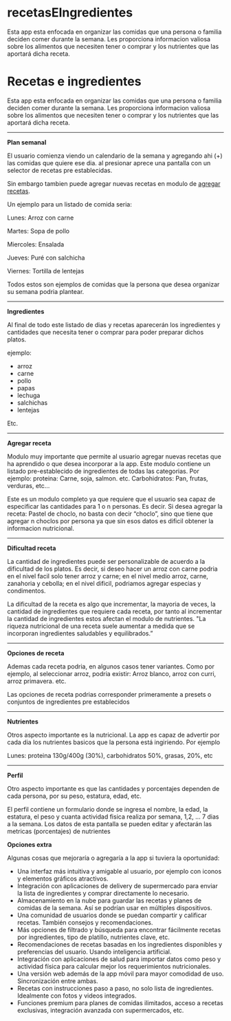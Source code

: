 # recetasEIngredientes
Esta app esta enfocada en organizar las comidas que una persona o familia deciden comer durante la semana. Les proporciona informacion valiosa sobre los alimentos que necesiten tener o comprar y los nutrientes que las aportará dicha receta.


# Recetas e ingredientes

Esta app esta enfocada en organizar las comidas que una persona o familia deciden comer durante la semana. Les proporciona informacion valiosa sobre los alimentos que necesiten tener o comprar y los nutrientes que las aportará dicha receta.

---

**Plan semanal**

El usuario comienza viendo un calendario de la semana y agregando ahi (+) las comidas que quiere ese dia. al presionar aprece una pantalla con un selector de recetas pre establecidas. 

Sin embargo tambien puede agregar nuevas recetas en modulo de [agregar recetas](https://www.notion.so/Recetas-e-ingredientes-385e53b6ab594dff94d1fb03776e08b0?pvs=21). 

Un ejemplo para un listado de comida seria:

Lunes: Arroz con carne

Martes: Sopa de pollo

Miercoles: Ensalada 

Jueves: Puré con salchicha

Viernes: Tortilla de lentejas

Todos estos son ejemplos de comidas que la persona que desea organizar su semana podria plantear. 

---

**Ingredientes**

Al final de todo este listado de dias y recetas aparecerán los ingredientes y cantidades que necesita tener o comprar para poder preparar dichos platos.

ejemplo:

- arroz
- carne
- pollo
- papas
- lechuga
- salchichas
- lentejas

Etc.

---

**Agregar receta**

Modulo muy importante que permite al usuario agregar nuevas recetas que ha aprendido o que desea incorporar a la app. Este modulo contiene un listado pre-establecido de ingredientes de todas las categorias. Por ejemplo: proteina: Carne, soja, salmon. etc. Carbohidratos: Pan, frutas, verduras, etc…

Este es un modulo completo ya que requiere que el usuario sea capaz de especificar las cantidades para 1 o n personas. Es decir. Si desea agregar la receta: Pastel de choclo, no basta con decir “choclo”, sino que tiene que agregar n choclos por persona ya que sin esos datos es dificil obtener la informacion nutricional. 

---

**Dificultad receta**

La cantidad de ingredientes puede ser personalizable de acuerdo a la dificultad de los platos. Es decir, si deseo hacer un arroz con carne podria en el nivel facil solo tener arroz y carne; en el nivel medio arroz, carne, zanahoria y cebolla; en el nivel dificil, podriamos agregar especias y condimentos. 

La dificultad de la receta es algo que incrementar, la mayoria de veces, la cantidad de ingredientes que requiere cada receta, por tanto al incrementar la cantidad de ingredientes estos afectan el modulo de nutrientes. "La riqueza nutricional de una receta suele aumentar a medida que se incorporan ingredientes saludables y equilibrados.”

---

**Opciones de receta**

Ademas cada receta podria, en algunos casos tener variantes. Como por ejemplo, al seleccionar arroz, podria existir: Arroz blanco, arroz con curri, arroz primavera. etc. 

Las opciones de receta podrias corresponder primeramente a presets o conjuntos de ingredientes pre establecidos

---

**Nutrientes**

Otros aspecto importante es la nutricional. La app es capaz de advertir por cada dia los nutrientes basicos que la persona está ingiriendo. Por ejemplo

Lunes: proteina 130g/400g (30%), carbohidratos 50%, grasas, 20%, etc

---

**Perfil**

Otro aspecto importante es que las cantidades y porcentajes dependen de cada persona, por su peso, estatura, edad, etc. 

El perfil contiene un formulario donde se ingresa el nombre, la edad, la estatura, el peso y cuanta actividad fisica realiza por semana, 1,2, … 7 dias a la semana. Los datos de esta pantalla se pueden editar y afectarán las metricas (porcentajes) de nutrientes

**Opciones extra**

Algunas cosas que mejoraría o agregaría a la app si tuviera la oportunidad:

- Una interfaz más intuitiva y amigable al usuario, por ejemplo con iconos y elementos gráficos atractivos.
- Integración con aplicaciones de delivery de supermercado para enviar la lista de ingredientes y comprar directamente lo necesario.
- Almacenamiento en la nube para guardar las recetas y planes de comidas de la semana. Así se podrían usar en múltiples dispositivos.
- Una comunidad de usuarios donde se puedan compartir y calificar recetas. También consejos y recomendaciones.
- Más opciones de filtrado y búsqueda para encontrar fácilmente recetas por ingredientes, tipo de platillo, nutrientes clave, etc.
- Recomendaciones de recetas basadas en los ingredientes disponibles y preferencias del usuario. Usando inteligencia artificial.
- Integración con aplicaciones de salud para importar datos como peso y actividad física para calcular mejor los requerimientos nutricionales.
- Una versión web además de la app móvil para mayor comodidad de uso. Sincronización entre ambas.
- Recetas con instrucciones paso a paso, no solo lista de ingredientes. Idealmente con fotos y videos integrados.
- Funciones premium para planes de comidas ilimitados, acceso a recetas exclusivas, integración avanzada con supermercados, etc.
